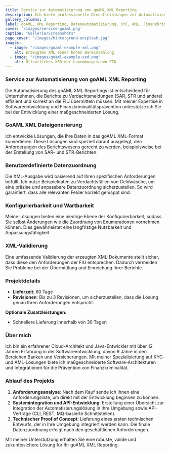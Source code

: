 ```yaml
---
title: Service zur Automatisierung von goAML XML Reporting
description: Ich biete professionelle Dienstleistungen zur Automatisierung von goAML XML Reporting, einschließlich Datenkonvertierung, benutzerdefinierter Datenzuordnung und XML-Validierung.
gallery_columns: 2
label: goAML, XML Reporting, Datenautomatisierung, KYC, AML, Finanzkriminalität
cover: '/images/service-goaml.png'
caption: "Gallerie/Screenshots"
page_cover: '/images/hintergrund-unsplash.jpg'
images:
  - image: "/images/goaml-example-xml.png"
    alt: Erzeugtes XML einer hohen Bareinzahlung
  - image: "/images/goaml-example-xsd.png"
    alt: Öffentliches XSD der Luxemburgischen FIU
---
```


### Service zur Automatisierung von goAML XML Reporting

Die Automatisierung des goAML XML Reportings ist entscheidend für Unternehmen, die Berichte zu Verdachtsmeldungen (SAR, STR und andere) effizient und korrekt an die FIU übermitteln müssen. Mit meiner Expertise in Softwareentwicklung und Finanzkriminalitätsprävention unterstütze ich Sie bei der Entwicklung einer maßgeschneiderten Lösung.

### GoAML XML Dateigenerierung

Ich entwickle Lösungen, die Ihre Daten in das goAML XML-Format konvertieren. Diese Lösungen sind speziell darauf ausgelegt, den Anforderungen des Berichtswesens gerecht zu werden, beispielsweise bei der Erstellung von SAR- und STR-Berichten.

### Benutzerdefinierte Datenzuordnung

Die XML-Ausgabe wird basierend auf Ihren spezifischen Anforderungen befüllt. Ich nutze Beispieldaten zu Verdachtsfällen von Geldwäsche, um eine präzise und anpassbare Datenzuordnung sicherzustellen. So wird garantiert, dass alle relevanten Felder korrekt gemappt sind.

### Konfigurierbarkeit und Wartbarkeit

Meine Lösungen bieten eine niedrige Ebene der Konfigurierbarkeit, sodass Sie selbst Änderungen wie die Zuordnung von Enumerationen vornehmen können. Dies gewährleistet eine langfristige Nutzbarkeit und Anpassungsfähigkeit.

### XML-Validierung

Eine umfassende Validierung der erzeugten XML-Dokumente stellt sicher, dass diese den Anforderungen der FIU entsprechen. Dadurch vermeiden Sie Probleme bei der Übermittlung und Einreichung Ihrer Berichte.

### Projektdetails

- **Lieferzeit**: 60 Tage
- **Revisionen**: Bis zu 3 Revisionen, um sicherzustellen, dass die Lösung genau Ihren Anforderungen entspricht.

**Optionale Zusatzleistungen:**
- Schnellere Lieferung innerhalb von 30 Tagen

### Über mich

Ich bin ein erfahrener Cloud-Architekt und Java-Entwickler mit über 12 Jahren Erfahrung in der Softwareentwicklung, davon 9 Jahre in den Bereichen Banken und Versicherungen. Mit meiner Spezialisierung auf KYC- und AML-Lösungen biete ich maßgeschneiderte Software-Architekturen und Integrationen für die Prävention von Finanzkriminalität.

### Ablauf des Projekts

1. **Anforderungsanalyse**: Nach dem Kauf sende ich Ihnen eine Anforderungsliste, um direkt mit der Entwicklung beginnen zu können.
2. **Systemintegration und API-Entwicklung**: Erstellung einer Übersicht zur Integration der Automatisierungslösung in Ihre Umgebung sowie API-Verträge (CLI, REST, MQ-basierte Schnittstellen).
3. **Technischer Proof of Concept**: Lieferung eines ersten technischen Entwurfs, der in Ihre Umgebung integriert werden kann. Die finale Datenzuordnung erfolgt nach den geschäftlichen Anforderungen.

Mit meiner Unterstützung erhalten Sie eine robuste, valide und zukunftssichere Lösung für Ihr goAML XML Reporting.
